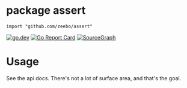 # package assert

`import "github.com/zeebo/assert"`

<p>
  <a href="https://pkg.go.dev/github.com/zeebo/assert"><img src="https://img.shields.io/badge/doc-reference-007d9b?logo=go&style=flat-square" alt="go.dev" /></a>
  <a href="https://goreportcard.com/report/github.com/zeebo/assert"><img src="https://goreportcard.com/badge/github.com/zeebo/assert?style=flat-square" alt="Go Report Card" /></a>
  <a href="https://sourcegraph.com/github.com/zeebo/assert?badge"><img src="https://sourcegraph.com/github.com/zeebo/assert/-/badge.svg?style=flat-square" alt="SourceGraph" /></a>
</p>

# Usage

See the api docs. There's not a lot of surface area, and that's the goal.
